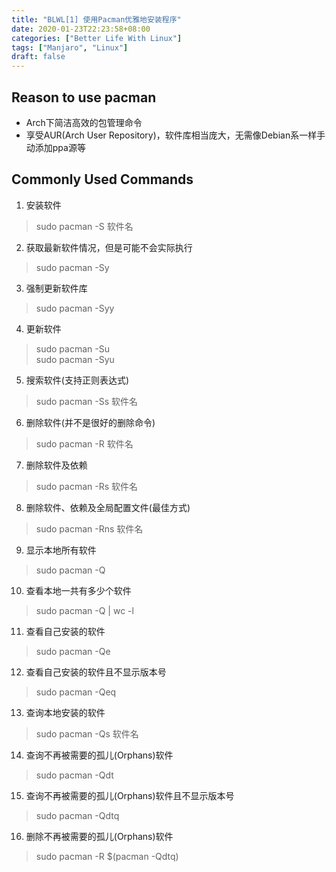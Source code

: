 ```yaml
---
title: "BLWL[1] 使用Pacman优雅地安装程序"
date: 2020-01-23T22:23:58+08:00
categories: ["Better Life With Linux"]
tags: ["Manjaro", "Linux"]
draft: false
---
```

## Reason to use pacman
+ Arch下简洁高效的包管理命令
+ 享受AUR(Arch User Repository)，软件库相当庞大，无需像Debian系一样手动添加ppa源等

## Commonly Used Commands
1. 安装软件

> sudo pacman -S 软件名   

2. 获取最新软件情况，但是可能不会实际执行

> sudo pacman -Sy   

3. 强制更新软件库

> sudo pacman -Syy   

4. 更新软件

> sudo pacman -Su   
> sudo pacman -Syu   

5. 搜索软件(支持正则表达式)

> sudo pacman -Ss 软件名   

6. 删除软件(并不是很好的删除命令)

> sudo pacman -R 软件名    

7. 删除软件及依赖

> sudo pacman -Rs 软件名   

8. 删除软件、依赖及全局配置文件(最佳方式)

> sudo pacman -Rns 软件名   

9. 显示本地所有软件

> sudo pacman -Q   

10. 查看本地一共有多少个软件

> sudo pacman -Q | wc -l    

11. 查看自己安装的软件

> sudo pacman -Qe    

12. 查看自己安装的软件且不显示版本号

> sudo pacman -Qeq    

13. 查询本地安装的软件

> sudo pacman -Qs 软件名    

14. 查询不再被需要的孤儿(Orphans)软件

> sudo pacman -Qdt    

15. 查询不再被需要的孤儿(Orphans)软件且不显示版本号

> sudo pacman -Qdtq    

16. 删除不再被需要的孤儿(Orphans)软件

> sudo pacman -R $(pacman -Qdtq)    
